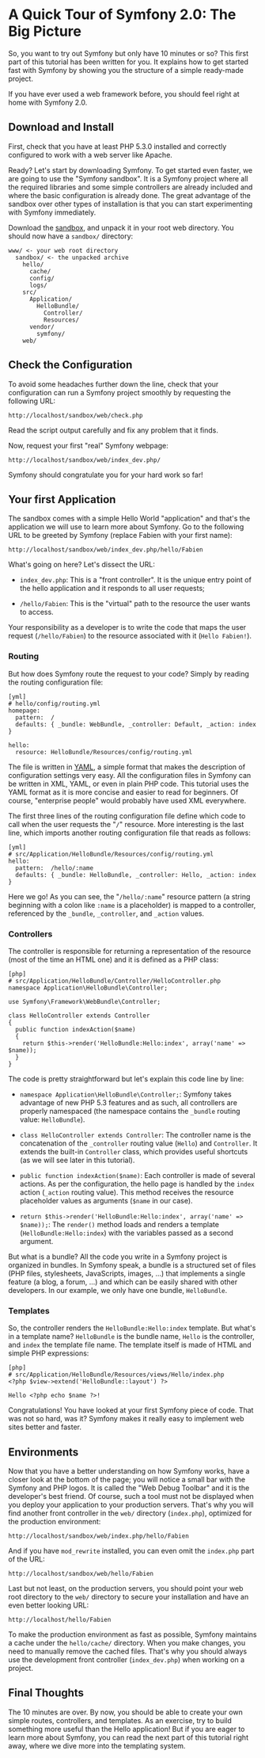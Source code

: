 A Quick Tour of Symfony 2.0: The Big Picture
============================================

So, you want to try out Symfony but only have 10 minutes or so? This first
part of this tutorial has been written for you. It explains how to get started
fast with Symfony by showing you the structure of a simple ready-made project.

If you have ever used a web framework before, you should feel right at home
with Symfony 2.0.

Download and Install
--------------------

First, check that you have at least PHP 5.3.0 installed and correctly
configured to work with a web server like Apache.

Ready? Let's start by downloading Symfony. To get started even faster, we are
going to use the "Symfony sandbox". It is a Symfony project where all the
required libraries and some simple controllers are already included and where
the basic configuration is already done. The great advantage of the sandbox
over other types of installation is that you can start experimenting with
Symfony immediately.

Download the [sandbox][1], and unpack it in your root web directory. You should
now have a `sandbox/` directory:

    www/ <- your web root directory
      sandbox/ <- the unpacked archive
        hello/
          cache/
          config/
          logs/
        src/
          Application/
            HelloBundle/
              Controller/
              Resources/
          vendor/
            symfony/
        web/

Check the Configuration
-----------------------

To avoid some headaches further down the line, check that your configuration
can run a Symfony project smoothly by requesting the following URL:

    http://localhost/sandbox/web/check.php

Read the script output carefully and fix any problem that it finds.

Now, request your first "real" Symfony webpage:

    http://localhost/sandbox/web/index_dev.php/

Symfony should congratulate you for your hard work so far!

Your first Application
----------------------

The sandbox comes with a simple Hello World "application" and that's the
application we will use to learn more about Symfony. Go to the following URL
to be greeted by Symfony (replace Fabien with your first name):

    http://localhost/sandbox/web/index_dev.php/hello/Fabien

What's going on here? Let's dissect the URL:

 * `index_dev.php`: This is a "front controller". It is the unique entry point
   of the hello application and it responds to all user requests;

 * `/hello/Fabien`: This is the "virtual" path to the resource the user wants
   to access.

Your responsibility as a developer is to write the code that maps the user
request (`/hello/Fabien`) to the resource associated with it (`Hello
Fabien!`).

### Routing

But how does Symfony route the request to your code? Simply by reading the
routing configuration file:

    [yml]
    # hello/config/routing.yml
    homepage:
      pattern:  /
      defaults: { _bundle: WebBundle, _controller: Default, _action: index }

    hello:
      resource: HelloBundle/Resources/config/routing.yml

The file is written in [YAML](http://www.yaml.org/), a simple format that
makes the description of configuration settings very easy. All the
configuration files in Symfony can be written in XML, YAML, or even in plain
PHP code. This tutorial uses the YAML format as it is more concise and easier
to read for beginners. Of course, "enterprise people" would probably have used
XML everywhere.

The first three lines of the routing configuration file define which code to
call when the user requests the "`/`" resource. More interesting is the last
line, which imports another routing configuration file that reads as follows:

    [yml]
    # src/Application/HelloBundle/Resources/config/routing.yml
    hello:
      pattern:  /hello/:name
      defaults: { _bundle: HelloBundle, _controller: Hello, _action: index }

Here we go! As you can see, the "`/hello/:name`" resource pattern (a string
beginning with a colon like `:name` is a placeholder) is mapped to a
controller, referenced by the `_bundle`, `_controller`, and `_action` values.

### Controllers

The controller is responsible for returning a representation of the resource
(most of the time an HTML one) and it is defined as a PHP class:

    [php]
    # src/Application/HelloBundle/Controller/HelloController.php
    namespace Application\HelloBundle\Controller;

    use Symfony\Framework\WebBundle\Controller;

    class HelloController extends Controller
    {
      public function indexAction($name)
      {
        return $this->render('HelloBundle:Hello:index', array('name' => $name));
      }
    }

The code is pretty straightforward but let's explain this code line by line:

 * `namespace Application\HelloBundle\Controller;`: Symfony takes advantage of
   new PHP 5.3 features and as such, all controllers are properly namespaced
   (the namespace contains the `_bundle` routing value: `HelloBundle`).

 * `class HelloController extends Controller`: The controller name is the
   concatenation of the `_controller` routing value (`Hello`) and
   `Controller`. It extends the built-in `Controller` class, which provides
   useful shortcuts (as we will see later in this tutorial).

 * `public function indexAction($name)`: Each controller is made of several
   actions. As per the configuration, the hello page is handled by the `index`
   action (`_action` routing value). This method receives the resource
   placeholder values as arguments (`$name` in our case).

 * `return $this->render('HelloBundle:Hello:index', array('name' => $name));`:
   The `render()` method loads and renders a template
   (`HelloBundle:Hello:index`) with the variables passed as a second argument.

But what is a bundle? All the code you write in a Symfony project is organized
in bundles. In Symfony speak, a bundle is a structured set of files (PHP
files, stylesheets, JavaScripts, images, ...) that implements a single feature
(a blog, a forum, ...) and which can be easily shared with other developers.
In our example, we only have one bundle, `HelloBundle`.

### Templates

So, the controller renders the `HelloBundle:Hello:index` template. But what's
in a template name? `HelloBundle` is the bundle name, `Hello` is the
controller, and `index` the template file name. The template itself is made
of HTML and simple PHP expressions:

    [php]
    # src/Application/HelloBundle/Resources/views/Hello/index.php
    <?php $view->extend('HelloBundle::layout') ?>

    Hello <?php echo $name ?>!

Congratulations! You have looked at your first Symfony piece of code. That was
not so hard, was it? Symfony makes it really easy to implement web sites
better and faster.

Environments
------------

Now that you have a better understanding on how Symfony works, have a closer
look at the bottom of the page; you will notice a small bar with the Symfony
and PHP logos. It is called the "Web Debug Toolbar" and it is the developer's
best friend. Of course, such a tool must not be displayed when you deploy your
application to your production servers. That's why you will find another front
controller in the `web/` directory (`index.php`), optimized for the production
environment:

    http://localhost/sandbox/web/index.php/hello/Fabien

And if you have `mod_rewrite` installed, you can even omit the `index.php`
part of the URL:

    http://localhost/sandbox/web/hello/Fabien

Last but not least, on the production servers, you should point your web root
directory to the `web/` directory to secure your installation and have an even
better looking URL:

    http://localhost/hello/Fabien

To make the production environment as fast as possible, Symfony maintains a
cache under the `hello/cache/` directory. When you make changes, you need to
manually remove the cached files. That's why you should always use the
development front controller (`index_dev.php`) when working on a project.

Final Thoughts
--------------

The 10 minutes are over. By now, you should be able to create your own simple
routes, controllers, and templates. As an exercise, try to build something
more useful than the Hello application! But if you are eager to learn more
about Symfony, you can read the next part of this tutorial right away, where
we dive more into the templating system.

[1]: http://symfony-reloaded.org/code#sandbox
